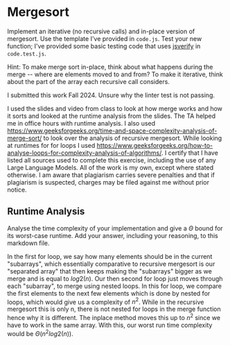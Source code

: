 # Mergesort

Implement an iterative (no recursive calls) and in-place version of mergesort.
Use the template I've provided in `code.js`. Test your new function; I've
provided some basic testing code that uses
[jsverify](https://jsverify.github.io/) in `code.test.js`.

Hint: To make merge sort in-place, think about what happens during the merge --
where are elements moved to and from? To make it iterative, think about the
part of the array each recursive call considers.

I submitted this work Fall 2024. Unsure why the linter test is not passing. 

I used the slides and video from class to look at how merge works and how it sorts and looked at the runtime analysis from the slides. The TA helped me in office hours with runtime analysis. I also used https://www.geeksforgeeks.org/time-and-space-complexity-analysis-of-merge-sort/ to look over the analysis of recursive mergesort. While looking at runtimes for for loops I used https://www.geeksforgeeks.org/how-to-analyse-loops-for-complexity-analysis-of-algorithms/. 
I certify that I have listed all sources used to complete this exercise, including the use of any Large Language Models. All of the work is my own, except where stated otherwise. I am aware that plagiarism carries severe penalties and that if plagiarism is suspected, charges may be filed against me without prior notice.

## Runtime Analysis

Analyse the time complexity of your implementation and give a $\Theta$ bound for
its worst-case runtime. Add your answer, including your reasoning, to this
markdown file.

In the first for loop, we say how many elements should be in the current "subarrays", which essentially comparative to recursive mergesort is our "separated array" that then keeps making the "subarrays" bigger as we merge and is equal to $log2(n)$. Our then second for loop just moves through each "subarray", to merge using nested loops. In this for loop, we compare the first elements to the next few elements which is done by nested for loops, which would give us a complexity of $n^2$. While in the recursive mergesort this is only n, there is not nested for loops in the merge function hence why it is different. The inplace method moves this up to $n^2$ since we have to work in the same array. With this, our worst run time complexity would be $\Theta(n^2log2(n))$.
